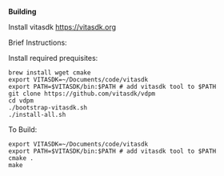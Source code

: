 **Building**

Install vitasdk https://vitasdk.org

Brief Instructions:

Install required prequisites:
```
brew install wget cmake
export VITASDK=~/Documents/code/vitasdk
export PATH=$VITASDK/bin:$PATH # add vitasdk tool to $PATH
git clone https://github.com/vitasdk/vdpm
cd vdpm
./bootstrap-vitasdk.sh
./install-all.sh
```

To Build:
```
export VITASDK=~/Documents/code/vitasdk
export PATH=$VITASDK/bin:$PATH # add vitasdk tool to $PATH
cmake .
make
```
